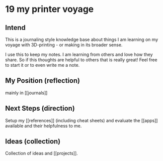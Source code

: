 # 19 my printer voyage

## Intend

This is a journaling style knowledge base about things I am learning on my voyage with 3D-printing - or making in its broader sense.

I use this to keep my notes.
I am learning from others and love how they share.
So if this thoughts are helpful to others that is really great!
Feel free to start it or to even write me a note.

## My Position (reflection)
mainly in [[journals]]

## Next Steps (direction)
Setup my [[references]] (including cheat sheets) and evaluate the [[apps]] available and their helpfulness to me.

## Ideas (collection)
Collection of ideas and [[projects]].

